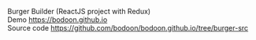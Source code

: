 Burger Builder (ReactJS project with Redux)<br>
Demo https://bodoon.github.io
<br>
Source code https://github.com/bodoon/bodoon.github.io/tree/burger-src
